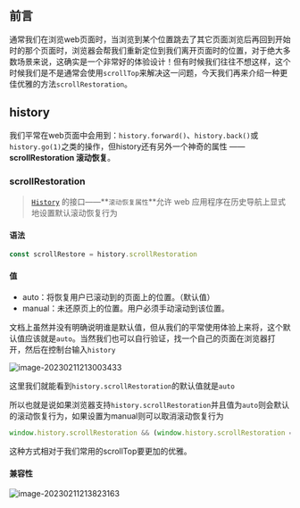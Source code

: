 ## 前言

通常我们在浏览web页面时，当浏览到某个位置跳去了其它页面浏览后再回到开始时的那个页面时，浏览器会帮我们重新定位到我们离开页面时的位置，对于绝大多数场景来说，这确实是一个非常好的体验设计！但有时候我们往往不想这样，这个时候我们是不是通常会使用`scrollTop`来解决这一问题，今天我们再来介绍一种更佳优雅的方法`scrollRestoration`。

## history

我们平常在web页面中会用到：`history.forward()`、`history.back()`或`history.go(1)`之类的操作，但history还有另外一个神奇的属性 —— **scrollRestoration 滚动恢复**。

### scrollRestoration

> [`History`](https://developer.mozilla.org/zh-CN/docs/Web/API/History) 的接口——**`滚动恢复属性`**允许 web 应用程序在历史导航上显式地设置默认滚动恢复行为

#### 语法

```js
const scrollRestore = history.scrollRestoration
```

#### 值

- auto：将恢复用户已滚动到的页面上的位置。（默认值）
- manual：未还原页上的位置。用户必须手动滚动到该位置。

文档上虽然并没有明确说明谁是默认值，但从我们的平常使用体验上来将，这个默认值应该就是`auto`。当然我们也可以自行验证，找一个自己的页面在浏览器打开，然后在控制台输入`history`

![image-20230211213003433](/Users/songyao/Desktop/songyao/fe-nanjiu/images/2023/01/history.png)

这里我们就能看到`history.scrollRestoration`的默认值就是`auto`

所以也就是说如果浏览器支持`history.scrollRestoration`并且值为`auto`则会默认的滚动恢复行为，如果设置为manual则可以取消滚动恢复行为

```js
window.history.scrollRestoration && (window.history.scrollRestoration = 'auto')
```

这种方式相对于我们常用的scrollTop要更加的优雅。

#### 兼容性

![image-20230211213823163](/Users/songyao/Desktop/songyao/fe-nanjiu/images/2023/01/history-jr.png)